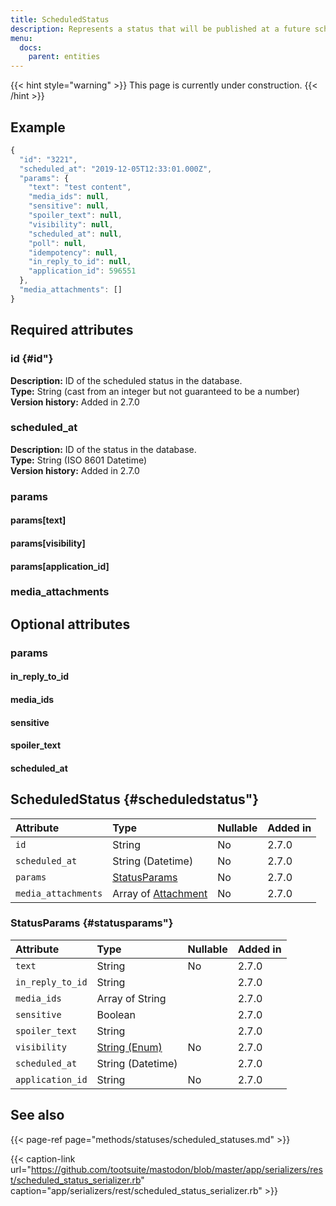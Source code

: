 ```yaml
---
title: ScheduledStatus
description: Represents a status that will be published at a future scheduled date.
menu:
  docs:
    parent: entities
---
```


{{< hint style="warning" >}}
This page is currently under construction.
{{< /hint >}}

## Example

```javascript
{
  "id": "3221",
  "scheduled_at": "2019-12-05T12:33:01.000Z",
  "params": {
    "text": "test content",
    "media_ids": null,
    "sensitive": null,
    "spoiler_text": null,
    "visibility": null,
    "scheduled_at": null,
    "poll": null,
    "idempotency": null,
    "in_reply_to_id": null,
    "application_id": 596551
  },
  "media_attachments": []
}
```

## Required attributes

### id {#id"}

**Description:** ID of the scheduled status in the database.\
**Type:** String \(cast from an integer but not guaranteed to be a number\)\
**Version history:** Added in 2.7.0

### scheduled\_at

**Description:** ID of the status in the database.\
**Type:** String \(ISO 8601 Datetime\)\
**Version history:** Added in 2.7.0

### params

#### params\[text\]

#### params\[visibility\]

#### params\[application\_id\]

### media\_attachments

## Optional attributes

### params

#### in\_reply\_to\_id

#### media\_ids

#### sensitive

#### spoiler\_text

#### scheduled\_at

## ScheduledStatus {#scheduledstatus"}

| Attribute | Type | Nullable | Added in |
| :--- | :--- | :--- | :--- |
| `id` | String | No | 2.7.0 |
| `scheduled_at` | String \(Datetime\) | No | 2.7.0 |
| `params` | [StatusParams]() | No | 2.7.0 |
| `media_attachments` | Array of [Attachment]() | No | 2.7.0 |

### StatusParams {#statusparams"}

| Attribute | Type | Nullable | Added in |
| :--- | :--- | :--- | :--- |
| `text` | String | No | 2.7.0 |
| `in_reply_to_id` | String |  | 2.7.0 |
| `media_ids` | Array of String |  | 2.7.0 |
| `sensitive` | Boolean |  | 2.7.0 |
| `spoiler_text` | String |  | 2.7.0 |
| `visibility` | [String \(Enum\)]() | No | 2.7.0 |
| `scheduled_at` | String \(Datetime\) |  | 2.7.0 |
| `application_id` | String | No | 2.7.0 |

## See also

{{< page-ref page="methods/statuses/scheduled_statuses.md" >}}

{{< caption-link url="https://github.com/tootsuite/mastodon/blob/master/app/serializers/rest/scheduled_status_serializer.rb" caption="app/serializers/rest/scheduled\_status\_serializer.rb" >}}



